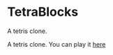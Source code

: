 # TetraBlocks
 A tetris clone.


A tetris clone. You can play it [here](https://mbg206.github.io/TetraBlocks/)
